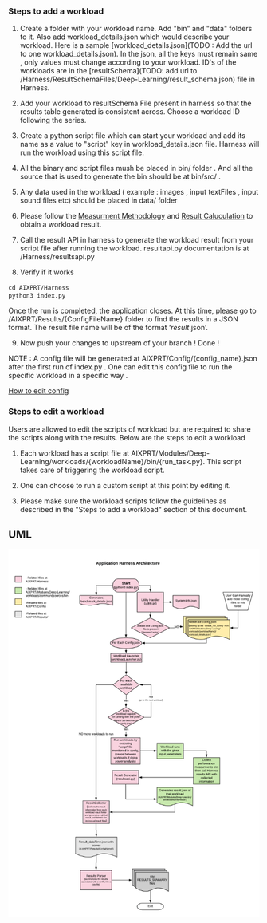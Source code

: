 ### Steps to add a workload

1. Create a folder with your workload name. Add "bin" and  "data" folders to it. Also add workload_details.json which would describe your workload. Here is a sample [workload_details.json](TODO : Add the url to one workload_details.json).
 In the json, all the keys must remain same , only values must change according to your workload. ID's of the workloads are in the [resultSchema](TODO: add url to /Harness/ResultSchemaFiles/Deep-Learning/result_schema.json) file in Harness.

2. Add your workload  to resultSchema File present in harness so that the results table generated is consistent across. Choose a workload ID following the series.

3. Create a python script file which can start your workload and add its name as a value to "script" key in workload_details.json file. Harness will run the workload using this script file.

4. All the binary and script files mush be placed in bin/ folder . And all the source that is used to generate the bin should be at bin/src/ .

5. Any data used in the workload ( example : images , input textFiles , input sound files etc) should be placed in data/ folder

6. Please follow the [Measurment Methodology](https://github.com/BenchmarkXPRT/Public-AIXPRT-Resources/blob/master/assets/measurment_method.pdf) and [Result Caluculation](https://github.com/BenchmarkXPRT/Public-AIXPRT-Resources/blob/master/assets/result_calculation.pdf) to obtain a workload result.

7. Call the result API in harness to generate the workload result from your script file after running the workload.
  resultapi.py documentation is at /Harness/resultsapi.py

8. Verify if it works

```
cd AIXPRT/Harness
python3 index.py

```
Once the run is completed, the application closes. At this time, please go to /AIXPRT/Results/{ConfigFileName} folder to find the results in a JSON format. The result file name will be of the format ‘<Deep-Learning>_result_<time stamp>.json’.

9. Now push your changes to upstream of your branch ! Done !


NOTE : A config file will be generated at AIXPRT/Config/{config_name}.json after the first run of index.py . One can edit this config file to run the specific workload in a specific way .

[How to edit config](https://github.com/BenchmarkXPRT/Public-AIXPRT-Resources/blob/master/OtherDocuments/EditConfig.md)

### Steps to edit a workload

Users are allowed to edit the scripts of workload but are required to share the scripts along with the results. Below are the steps to edit a workload

1. Each workload has a script file at AIXPRT/Modules/Deep-Learning/workloads/{workloadName}/bin/{run_task.py}. This script takes care of triggering the workload script.

2. One can choose to run a custom script at this point by editing it.

3. Please make sure the workload scripts follow the guidelines as described in the "Steps to add a workload" section of this document.

## UML
![alt text](https://github.com/BenchmarkXPRT/Public-AIXPRT-Resources/blob/master/assets/HarnessUML.png)
